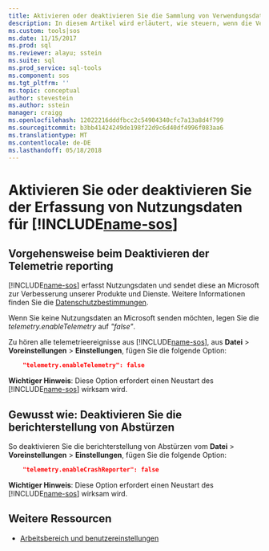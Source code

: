 ```yaml
---
title: Aktivieren oder deaktivieren Sie die Sammlung von Verwendungsdaten und Absturzberichten für SQL-Vorgänge Studio (Vorschau) | Microsoft Docs
description: In diesem Artikel wird erläutert, wie steuern, wenn die Verwendung und Absturzberichte Daten gesammelt und an Microsoft gesendet werden.
ms.custom: tools|sos
ms.date: 11/15/2017
ms.prod: sql
ms.reviewer: alayu; sstein
ms.suite: sql
ms.prod_service: sql-tools
ms.component: sos
ms.tgt_pltfrm: ''
ms.topic: conceptual
author: stevestein
ms.author: sstein
manager: craigg
ms.openlocfilehash: 12022216dddfbcc2c54904340cfc7a13a8d4f799
ms.sourcegitcommit: b3bb41424249de198f22d9c6d40df4996f083aa6
ms.translationtype: MT
ms.contentlocale: de-DE
ms.lasthandoff: 05/18/2018
---
```

# <a name="enable-or-disable-usage-data-collection-for-includename-sosincludesname-sos-shortmd"></a>Aktivieren Sie oder deaktivieren Sie der Erfassung von Nutzungsdaten für [!INCLUDE[name-sos](../includes/name-sos-short.md)]

## <a name="how-to-disable-telemetry-reporting"></a>Vorgehensweise beim Deaktivieren der Telemetrie reporting

[!INCLUDE[name-sos](../includes/name-sos-short.md)] erfasst Nutzungsdaten und sendet diese an Microsoft zur Verbesserung unserer Produkte und Dienste. Weitere Informationen finden Sie die [Datenschutzbestimmungen](https://go.microsoft.com/fwlink/?LinkID=528096&clcid=0x409).

Wenn Sie keine Nutzungsdaten an Microsoft senden möchten, legen Sie die *telemetry.enableTelemetry* auf *"false"*.

Zu hören alle telemetrieereignisse aus [!INCLUDE[name-sos](../includes/name-sos-short.md)], aus **Datei** > **Voreinstellungen** > **Einstellungen**, fügen Sie die folgende Option:

```json
    "telemetry.enableTelemetry": false
```

**Wichtiger Hinweis**: Diese Option erfordert einen Neustart des [!INCLUDE[name-sos](../includes/name-sos-short.md)] wirksam wird. 

## <a name="how-to-disable-crash-reporting"></a>Gewusst wie: Deaktivieren Sie die berichterstellung von Abstürzen

So deaktivieren Sie die berichterstellung von Abstürzen vom **Datei** > **Voreinstellungen** > **Einstellungen**, fügen Sie die folgende Option:

```json
    "telemetry.enableCrashReporter": false
```

**Wichtiger Hinweis**: Diese Option erfordert einen Neustart des [!INCLUDE[name-sos](../includes/name-sos-short.md)] wirksam wird.

## <a name="additional-resources"></a>Weitere Ressourcen
- [Arbeitsbereich und benutzereinstellungen](settings.md)